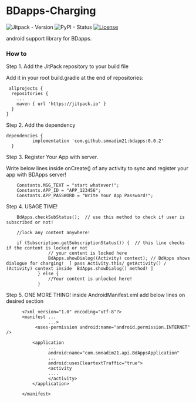 # BDapps-Charging

![Jitpack - Version](https://img.shields.io/jitpack/v/github/smnadim21/bdapps?color=green)
![PyPI - Status](https://img.shields.io/pypi/status/django)
[![License](https://img.shields.io/badge/License-Apache%202.0-blue.svg)](https://opensource.org/licenses/Apache-2.0)

android support library for BDapps.

### How to 



Step 1. Add the JitPack repository to your build file 

Add it in your root build.gradle at the end of repositories:

     allprojects {
      repositories {
        ...
        maven { url 'https://jitpack.io' }
      }
    }
    
    
Step 2. Add the dependency    

    dependencies {
              implementation 'com.github.smnadim21:bdapps:0.0.2'
      }
    
Step 3. Register Your App with server.

Write below lines inside onCreate() of any activity to sync and register your app with BDApps server! 

        Constants.MSG_TEXT = "start whatever!";
        Constants.APP_ID = "APP_123456";
        Constants.APP_PASSWORD = "Write Your App Password!";
        
Step 4. USAGE TIME!

        BdApps.checkSubStatus();  // use this method to check if user is subscribed or not!
        
        //lock any content anywhere!

        if (Subscription.getSubscriptionStatus()) {  // this line checks if the content is locked or not
                    // your content is locked here
                    BdApps.showDialog((Activity) context); // BdApps shows dialogue for charging!  [ pass Activity.this/ getActivity() / (Activity) context inside  BdApps.showDialog() method! ]
                } else {
                    //Your content is unlocked here!
                }
                
Step 5. ONE MORE THING!
      inside AndroidManifest.xml add below lines on desired section

          <?xml version="1.0" encoding="utf-8"?>
          <manifest ...
                    ...>
               <uses-permission android:name="android.permission.INTERNET" />

              <application
                    ...
                    android:name="com.smnadim21.api.BdAppsApplication"
                    ...
                    android:usesCleartextTraffic="true">
                    <activity
                    ....
                    </activity>
              </application>

          </manifest>
